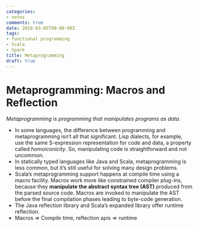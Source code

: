 ```yaml
---
categories:
- notes
comments: true
date: 2018-03-05T00:00:00Z
tags:
- functional programming
- Scala
- Spark
title: Metaprogramming
draft: true
---
```


# Metaprogramming: Macros and Reflection

*Metaprogramming is programming that manipulates programs as data.* 

- In some languages, the difference between programming and metaprogramming isn’t all that significant. Lisp dialects, for example, use the same S-expression representation for code and data, a property called *homoiconicity*. So, manipulating code is straightforward and not uncommon. 
- In statically typed languages like Java and Scala, metaprogramming is less common, but it’s still useful for solving many design problems.
- Scala’s metaprogramming support happens at compile time using a macro facility. Macros work more like constrained compiler plug-ins, because they **manipulate the abstract syntax tree (AST)** produced from the parsed source code. Macros are invoked to manipulate the AST before the final compilation phases leading to byte-code generation.
- The Java reflection library and Scala’s expanded library offer runtime reflection.
- Macros => Compile time, reflection apis => runtime

